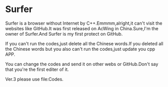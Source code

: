 # Surfer
Surfer is a browser without Internet by C++.Emmmm,alright,it can't visit the websites like GitHub.It was first released on AcWing in China.Sure,I'm the owner of Surfer.And Surfer is my first protect on GitHub.

If you can't run the codes,just delete all the Chinese words.If you deleted all the Chinese words but you also can't run the codes,just update you cpp APP.

You can change the codes and send it on other webs or GitHub.Don't say that you're the first editer of it.

Ver.3 please use file:Codes.
